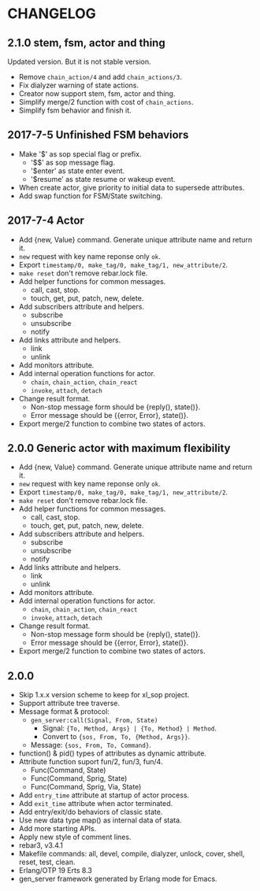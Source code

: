 CHANGELOG
=========

2.1.0 stem, fsm, actor and thing
--------------------------------

Updated version. But it is not stable version.

- Remove `chain_action/4` and add `chain_actions/3`.
- Fix dialyzer warning of state actions.
- Creator now support stem, fsm, actor and thing.
- Simplify merge/2 function with cost of `chain_actions`.
- Simplify fsm behavior and finish it.

2017-7-5 Unfinished FSM behaviors
---------------------------------

- Make '$' as sop special flag or prefix.
  - '$$' as sop message flag.
  - '$enter' as state enter event.
  - '$resume' as state resume or wakeup event.
- When create actor, give priority to initial data to supersede attributes.
- Add swap function for FSM/State switching.


2017-7-4 Actor
--------------

- Add {new, Value} command. Generate unique attribute name and return it.
- `new` request with key name reponse only `ok`.
- Export `timestamp/0, make_tag/0, make_tag/1, new_attribute/2`.
- `make reset` don't remove rebar.lock file.
- Add helper functions for common messages.
  - call, cast, stop.
  - touch, get, put, patch, new, delete.
- Add subscribers attribute and helpers.
  - subscribe
  - unsubscribe
  - notify
- Add links attribute and helpers.
  - link
  - unlink
- Add monitors attribute.
- Add internal operation functions for actor.
  - `chain`, `chain_action`, `chain_react`
  - `invoke`, `attach`, `detach`
- Change result format.
  - Non-stop message form should be {reply(), state()}.
  - Error message should be {{error, Error}, state()}.
- Export merge/2 function to combine two states of actors.


2.0.0 Generic actor with maximum flexibility
--------------------------------------------

- Add {new, Value} command. Generate unique attribute name and return it.
- `new` request with key name reponse only `ok`.
- Export `timestamp/0, make_tag/0, make_tag/1, new_attribute/2`.
- `make reset` don't remove rebar.lock file.
- Add helper functions for common messages.
  - call, cast, stop.
  - touch, get, put, patch, new, delete.
- Add subscribers attribute and helpers.
  - subscribe
  - unsubscribe
  - notify
- Add links attribute and helpers.
  - link
  - unlink
- Add monitors attribute.
- Add internal operation functions for actor.
  - `chain`, `chain_action`, `chain_react`
  - `invoke`, `attach`, `detach`
- Change result format.
  - Non-stop message form should be {reply(), state()}.
  - Error message should be {{error, Error}, state()}.
- Export merge/2 function to combine two states of actors.


2.0.0
-----

- Skip 1.x.x version scheme to keep for xl_sop project.
- Support attribute tree traverse.
- Message format & protocol:
  - `gen_server:call(Signal, From, State)`
    - Signal: `{To, Method, Args} | {To, Method} | Method`.
    - Convert to `{sos, From, To, {Method, Args}}`.
  - Message: `{sos, From, To, Command}`.
- function() & pid() types of attributes as dynamic attribute.
- Attribute function suport fun/2, fun/3, fun/4.
  - Func(Command, State)
  - Func(Command, Sprig, State)
  - Func(Command, Sprig, Via, State)
- Add `entry_time` attribute at startup of actor process.
- Add `exit_time` attribute when actor terminated.
- Add entry/exit/do behaviors of classic state.
- Use new data type map() as internal data of stata.
- Add more starting APIs.
- Apply new style of comment lines.
- rebar3, v3.4.1
- Makefile commands: all, devel, compile, dialyzer, unlock, cover, shell, reset,
  test, clean.
- Erlang/OTP 19 Erts 8.3
- gen_server framework generated by Erlang mode for Emacs.
